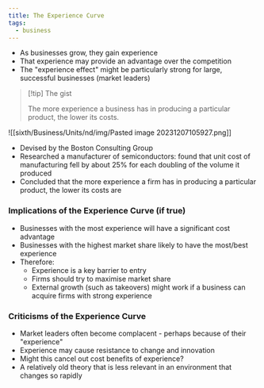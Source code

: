 ```yaml
---
title: The Experience Curve
tags:
  - business
---
```

- As businesses grow, they gain experience
- That experience may provide an advantage over the competition
- The "experience effect" might be particularly strong for large, successful businesses (market leaders)


> [!tip] The gist
>
> The more experience a business has in producing a particular product, the lower its costs.


![[sixth/Business/Units/nd/img/Pasted image 20231207105927.png]]

- Devised by the Boston Consulting Group
- Researched a manufacturer of semiconductors: found that unit cost of manufacturing fell by about 25% for each doubling of the volume it produced
- Concluded that the more experience a firm has in producing a particular product, the lower its costs are

### Implications of the Experience Curve (if true)

- Businesses with the most experience will have a significant cost advantage
- Businesses with the highest market share likely to have the most/best experience
- Therefore:
	- Experience is a key barrier to entry
	- Firms should try to maximise market share
	- External growth (such as takeovers) might work if a business can acquire firms with strong experience

### Criticisms of the Experience Curve

- Market leaders often become complacent - perhaps because of their "experience"
- Experience may cause resistance to change and innovation
- Might this cancel out cost benefits of experience?
- A relatively old theory that is less relevant in an environment that changes so rapidly


